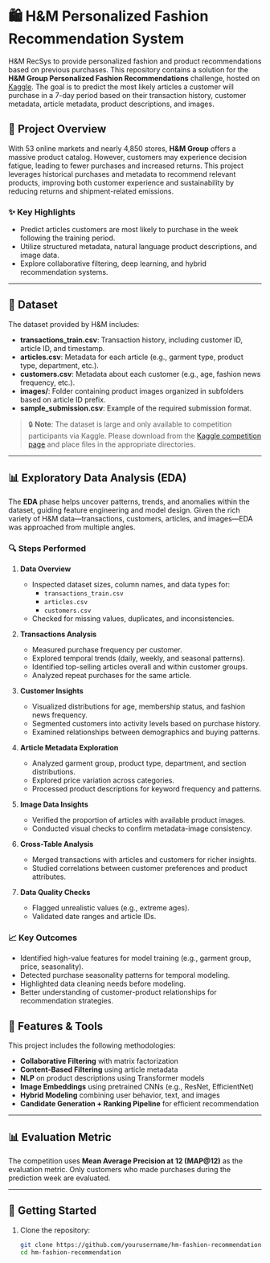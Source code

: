 # 🛍️ H&M Personalized Fashion Recommendation System
H&amp;M RecSys to provide personalized fashion and product recommendations based on previous purchases. This repository contains a solution for the **H&M Group Personalized Fashion Recommendations** challenge, hosted on [Kaggle](https://www.kaggle.com/competitions/h-and-m-personalized-fashion-recommendations). The goal is to predict the most likely articles a customer will purchase in a 7-day period based on their transaction history, customer metadata, article metadata, product descriptions, and images.

## 🧠 Project Overview

With 53 online markets and nearly 4,850 stores, **H&M Group** offers a massive product catalog. However, customers may experience decision fatigue, leading to fewer purchases and increased returns. This project leverages historical purchases and metadata to recommend relevant products, improving both customer experience and sustainability by reducing returns and shipment-related emissions.

### ✨ Key Highlights
- Predict articles customers are most likely to purchase in the week following the training period.
- Utilize structured metadata, natural language product descriptions, and image data.
- Explore collaborative filtering, deep learning, and hybrid recommendation systems.

---

## 📁 Dataset

The dataset provided by H&M includes:

- **transactions_train.csv**: Transaction history, including customer ID, article ID, and timestamp.
- **articles.csv**: Metadata for each article (e.g., garment type, product type, department, etc.).
- **customers.csv**: Metadata about each customer (e.g., age, fashion news frequency, etc.).
- **images/**: Folder containing product images organized in subfolders based on article ID prefix.
- **sample_submission.csv**: Example of the required submission format.

> 🔒 **Note**: The dataset is large and only available to competition participants via Kaggle. Please download from the [Kaggle competition page](https://www.kaggle.com/competitions/h-and-m-personalized-fashion-recommendations) and place files in the appropriate directories.

---

## 📊 Exploratory Data Analysis (EDA)

The **EDA** phase helps uncover patterns, trends, and anomalies within the dataset, guiding feature engineering and model design. Given the rich variety of H&M data—transactions, customers, articles, and images—EDA was approached from multiple angles.

### 🔍 Steps Performed

1. **Data Overview**
   - Inspected dataset sizes, column names, and data types for:
     - `transactions_train.csv`
     - `articles.csv`
     - `customers.csv`
   - Checked for missing values, duplicates, and inconsistencies.

2. **Transactions Analysis**
   - Measured purchase frequency per customer.
   - Explored temporal trends (daily, weekly, and seasonal patterns).
   - Identified top-selling articles overall and within customer groups.
   - Analyzed repeat purchases for the same article.

3. **Customer Insights**
   - Visualized distributions for age, membership status, and fashion news frequency.
   - Segmented customers into activity levels based on purchase history.
   - Examined relationships between demographics and buying patterns.

4. **Article Metadata Exploration**
   - Analyzed garment group, product type, department, and section distributions.
   - Explored price variation across categories.
   - Processed product descriptions for keyword frequency and patterns.

5. **Image Data Insights**
   - Verified the proportion of articles with available product images.
   - Conducted visual checks to confirm metadata-image consistency.

6. **Cross-Table Analysis**
   - Merged transactions with articles and customers for richer insights.
   - Studied correlations between customer preferences and product attributes.

7. **Data Quality Checks**
   - Flagged unrealistic values (e.g., extreme ages).
   - Validated date ranges and article IDs.

### 📈 Key Outcomes
- Identified high-value features for model training (e.g., garment group, price, seasonality).
- Detected purchase seasonality patterns for temporal modeling.
- Highlighted data cleaning needs before modeling.
- Better understanding of customer-product relationships for recommendation strategies.


## 🧰 Features & Tools

This project includes the following methodologies:

- **Collaborative Filtering** with matrix factorization
- **Content-Based Filtering** using article metadata
- **NLP** on product descriptions using Transformer models
- **Image Embeddings** using pretrained CNNs (e.g., ResNet, EfficientNet)
- **Hybrid Modeling** combining user behavior, text, and images
- **Candidate Generation + Ranking Pipeline** for efficient recommendation

---

## 📊 Evaluation Metric

The competition uses **Mean Average Precision at 12 (MAP@12)** as the evaluation metric. Only customers who made purchases during the prediction week are evaluated.

---

## 🧪 Getting Started

1. Clone the repository:

   ```bash
   git clone https://github.com/yourusername/hm-fashion-recommendation.git
   cd hm-fashion-recommendation
